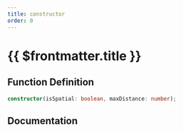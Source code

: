 ```yaml
---
title: constructor
order: 0
---
```


# {{ $frontmatter.title }}

## Function Definition

```ts
constructor(isSpatial: boolean, maxDistance: number);
```

## Documentation

<!--@include: ./parts/constructor.md-->
